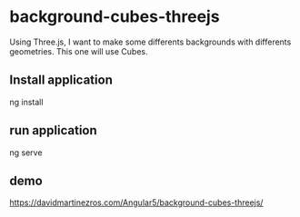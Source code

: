 # background-cubes-threejs
Using Three.js, I want to make some differents backgrounds with differents geometries. This one will use Cubes.

## Install application
ng install

## run application
ng serve

## demo
https://davidmartinezros.com/Angular5/background-cubes-threejs/
